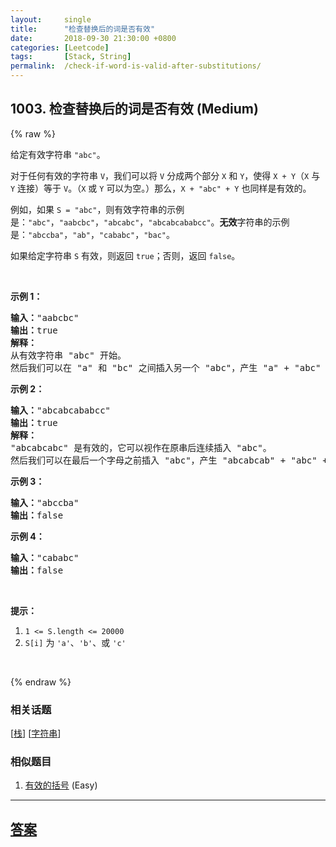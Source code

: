 ```yaml
---
layout:     single
title:      "检查替换后的词是否有效"
date:       2018-09-30 21:30:00 +0800
categories: [Leetcode]
tags:       [Stack, String]
permalink:  /check-if-word-is-valid-after-substitutions/
---
```


## 1003. 检查替换后的词是否有效 (Medium)

{% raw %}

<p>给定有效字符串&nbsp;<code>&quot;abc&quot;</code>。</p>

<p>对于任何有效的字符串 <code>V</code>，我们可以将 <code>V</code> 分成两个部分 <code>X</code> 和 <code>Y</code>，使得 <code>X + Y</code>（<code>X</code> 与 <code>Y</code> 连接）等于 <code>V</code>。（<code>X</code>&nbsp;或 <code>Y</code> 可以为空。）那么，<code>X + &quot;abc&quot; + Y</code> 也同样是有效的。</p>

<p>例如，如果 <code>S = &quot;abc&quot;</code>，则有效字符串的示例是：<code>&quot;abc&quot;</code>，<code>&quot;aabcbc&quot;</code>，<code>&quot;abcabc&quot;</code>，<code>&quot;abcabcababcc&quot;</code>。<strong>无效</strong>字符串的示例是：<code>&quot;abccba&quot;</code>，<code>&quot;ab&quot;</code>，<code>&quot;cababc&quot;</code>，<code>&quot;bac&quot;</code>。</p>

<p>如果给定字符串 <code>S</code> 有效，则返回 <code>true</code>；否则，返回 <code>false</code>。</p>

<p>&nbsp;</p>

<p><strong>示例 1：</strong></p>

<pre><strong>输入：</strong>&quot;aabcbc&quot;
<strong>输出：</strong>true
<strong>解释：</strong>
从有效字符串 &quot;abc&quot; 开始。
然后我们可以在 &quot;a&quot; 和 &quot;bc&quot; 之间插入另一个 &quot;abc&quot;，产生 &quot;a&quot; + &quot;abc&quot; + &quot;bc&quot;，即 &quot;aabcbc&quot;。
</pre>

<p><strong>示例 2：</strong></p>

<pre><strong>输入：</strong>&quot;abcabcababcc&quot;
<strong>输出：</strong>true
<strong>解释：</strong>
&quot;abcabcabc&quot; 是有效的，它可以视作在原串后连续插入 &quot;abc&quot;。
然后我们可以在最后一个字母之前插入 &quot;abc&quot;，产生 &quot;abcabcab&quot; + &quot;abc&quot; + &quot;c&quot;，即 &quot;abcabcababcc&quot;。
</pre>

<p><strong>示例 3：</strong></p>

<pre><strong>输入：</strong>&quot;abccba&quot;
<strong>输出：</strong>false
</pre>

<p><strong>示例 4：</strong></p>

<pre><strong>输入：</strong>&quot;cababc&quot;
<strong>输出：</strong>false</pre>

<p>&nbsp;</p>

<p><strong>提示：</strong></p>

<ol>
	<li><code>1 &lt;= S.length &lt;= 20000</code></li>
	<li><code>S[i]</code> 为&nbsp;<code>&#39;a&#39;</code>、<code>&#39;b&#39;</code>、或&nbsp;<code>&#39;c&#39;</code></li>
</ol>

<p>&nbsp;</p>

{% endraw %}

### 相关话题
  [[栈](https://github.com/openset/leetcode/tree/master/tag/stack/README.md)]
  [[字符串](https://github.com/openset/leetcode/tree/master/tag/string/README.md)]

### 相似题目
  1. [有效的括号](/valid-parentheses) (Easy)

---

## [答案](https://github.com/openset/leetcode/tree/master/problems/check-if-word-is-valid-after-substitutions)
